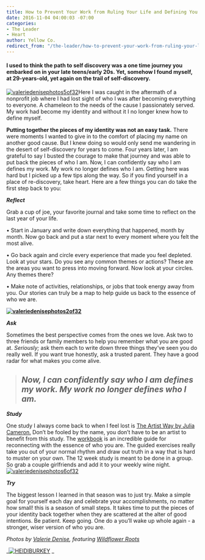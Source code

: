 ```yaml
---
title: How to Prevent Your Work from Ruling Your Life and Defining You
date: 2016-11-04 04:00:03 -07:00
categories:
- The Leader
- Heart
author: Yellow Co.
redirect_from: "/the-leader/how-to-prevent-your-work-from-ruling-your-life-and-defining-you/"
---
```


#### **I used to think the path to self discovery was a one time journey you embarked on in your late teens/early 20s. Yet, somehow I found myself, at 29-years-old, yet again on the trail of self-discovery.**

[![valeriedenisephotos5of32](https://yellow-blog-images.imgix.net/2016/10/ValerieDenisePhotos5of32.jpg)](https://yellow-blog-images.imgix.net/2016/10/ValerieDenisePhotos5of32.jpg)Here I was caught in the aftermath of a nonprofit job where I had lost sight of who I was after becoming everything to everyone. A chameleon to the needs of the cause I passionately served. My work had become my identity and without it I no longer knew how to define myself.

**Putting together the pieces of my identity was not an easy task.** There were moments I wanted to give in to the comfort of placing my name on another good cause. But I knew doing so would only send me wandering in the desert of self-discovery for years to come. Four years later, I am grateful to say I busted the courage to make that journey and was able to put back the pieces of who I am. Now, I can confidently say who I am defines my work. My work no longer defines who I am. Getting here was hard but I picked up a few tips along the way. So if you find yourself in a place of re-discovery, take heart. Here are a few things you can do take the first step back to you:

**_Reflect_**

Grab a cup of joe, your favorite journal and take some time to reflect on the last year of your life.

• Start in January and write down everything that happened, month by month. Now go back and put a star next to every moment where you felt the most alive.

• Go back again and circle every experience that made you feel depleted. Look at your stars. Do you see any common themes or actions? These are the areas you want to press into moving forward. Now look at your circles. Any themes there?

• Make note of activities, relationships, or jobs that took energy away from you. Our stories can truly be a map to help guide us back to the essence of who we are.

**[![valeriedenisephotos2of32](https://yellow-blog-images.imgix.net/2016/10/ValerieDenisePhotos2of32.jpg)](https://yellow-blog-images.imgix.net/2016/10/ValerieDenisePhotos2of32.jpg)**

**_Ask_**

Sometimes the best perspective comes from the ones we love. Ask two to three friends or family members to help you remember what you are good at. _Seriously;_ ask them each to write down three things they’ve seen you do really well. If you want true honestly, ask a trusted parent. They have a good radar for what makes you come alive. 

> ## _**Now, I can confidently say who I am defines my work. My work no longer defines who I am.**_

**_Study_**

One study I always come back to when I feel lost is [The Artist Way by Julia Cameron.](https://www.amazon.com/Artists-Way-Spiritual-Higher-Creativity/dp/1585421464/ref=sr_1_1?ie=UTF8&qid=1477856003&sr=8-1&keywords=the+artist+way) Don’t be fooled by the name, you don’t have to be an artist to benefit from this study. The [workbook](https://www.amazon.com/Artists-Way-Workbook-Julia-Cameron/dp/1585425338/ref=sr_1_1?ie=UTF8&qid=1477856045&sr=8-1&keywords=the+artist+way+workbook) is an incredible guide for reconnecting with the essence of who you are. The guided exercises really take you out of your normal rhythm and draw out truth in a way that is hard to muster on your own. The 12 week study is meant to be done in a group. So grab a couple girlfriends and add it to your weekly wine night.[![valeriedenisephotos6of32](https://yellow-blog-images.imgix.net/2016/10/ValerieDenisePhotos6of32.jpg)](https://yellow-blog-images.imgix.net/2016/10/ValerieDenisePhotos6of32.jpg)

**_Try_**

The biggest lesson I learned in that season was to just try. Make a simple goal for yourself each day and celebrate your accomplishments, no matter how small! this is a season of small steps. It takes time to put the pieces of your identity back together when they are scattered at the alter of good intentions. Be patient. Keep going. One do a you’ll wake up whole again - a stronger, wiser version of who you are.

_Photos by [Valerie Denise](http://www.valeriedenisephotos.com/), featuring [Wildflower Roots](http://wildflower-roots.myshopify.com/)_

_[![HEIDIBURKEY](https://yellow-blog-images.imgix.net/2016/05/HEIDIBURKEY.jpg)](http://www.heidiburkey.com/) _
